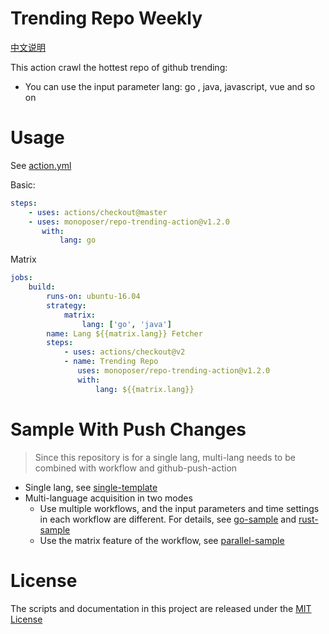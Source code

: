 # Trending Repo Weekly

[中文说明](README-zh.md)

This action crawl the hottest repo of github trending:

- You can use the input parameter lang: go , java, javascript, vue and so on

# Usage

See [action.yml](action.yml)

Basic:

```yaml
steps:
    - uses: actions/checkout@master
    - uses: monoposer/repo-trending-action@v1.2.0
       with:
           lang: go
```

Matrix

```yaml
jobs:
    build:
        runs-on: ubuntu-16.04
        strategy:
            matrix:
                lang: ['go', 'java']
        name: Lang ${{matrix.lang}} Fetcher
        steps:
            - uses: actions/checkout@v2
            - name: Trending Repo
               uses: monoposer/repo-trending-action@v1.2.0
               with:
                   lang: ${{matrix.lang}}
```

# Sample With Push Changes
> Since this repository is for a single lang, multi-lang needs to be combined with workflow and github-push-action

+ Single lang,  see [single-template](https://github.com/SolaTyolo/repo-trending/blob/main/.github/workflows/go.yml)
+ Multi-language acquisition in two modes
  - Use multiple workflows, and the input parameters and time settings in each workflow are different. For details, see [go-sample](https://github.com/SolaTyolo/repo-trending/blob/main/.github/workflows/go.yml) and [rust-sample](https://github.com/SolaTyolo/repo-trending/blob/main/.github/workflows/rust.yml)
  - Use the matrix feature of the workflow, see  [parallel-sample](https://github.com/SolaTyolo/repo-trending/blob/main/.github/workflows/parallel.yml)


# License

The scripts and documentation in this project are released under the [MIT License](LICENSE)

